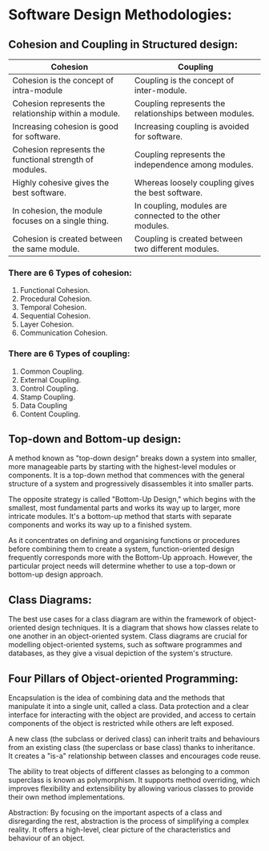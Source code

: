 # Software Design Methodologies:

## Cohesion and Coupling in Structured design:

| Cohesion | Coupling |
| ----- | ----- |
| Cohesion is the concept of intra-module | Coupling is the concept of inter-module. |
|Cohesion represents the relationship within a module. | Coupling represents the relationships between modules. |
| Increasing cohesion is good for software. | Increasing coupling is avoided for software. |
| Cohesion represents the functional strength of modules. | Coupling represents the independence among modules. |
| Highly cohesive gives the best software. | Whereas loosely coupling gives the best software. |
| In cohesion, the module focuses on a single thing. | In coupling, modules are connected to the other modules. |
| Cohesion is created between the same module. | Coupling is created between  two different modules. |

### There are 6 Types of cohesion:
1) Functional Cohesion.
2) Procedural Cohesion. 
3) Temporal Cohesion.
4) Sequential Cohesion.
5) Layer Cohesion.
6) Communication Cohesion.

### There are 6 Types of coupling:
1) Common Coupling.
2) External Coupling. 
3) Control Coupling.
4) Stamp Coupling.
5) Data Coupling
6) Content Coupling.



## Top-down and Bottom-up design:

A method known as "top-down design" breaks down a system into smaller, more manageable parts by starting with the highest-level modules or components. It is a top-down method that commences with the general structure of a system and progressively disassembles it into smaller parts.

The opposite strategy is called "Bottom-Up Design," which begins with the smallest, most fundamental parts and works its way up to larger, more intricate modules. It's a bottom-up method that starts with separate components and works its way up to a finished system.

As it concentrates on defining and organising functions or procedures before combining them to create a system, function-oriented design frequently corresponds more with the Bottom-Up approach. However, the particular project needs will determine whether to use a top-down or bottom-up design approach.

## Class Diagrams:

The best use cases for a class diagram are within the framework of object-oriented design techniques. It is a diagram that shows how classes relate to one another in an object-oriented system. Class diagrams are crucial for modelling object-oriented systems, such as software programmes and databases, as they give a visual depiction of the system's structure.

## Four Pillars of Object-oriented Programming:

Encapsulation is the idea of combining data and the methods that manipulate it into a single unit, called a class. Data protection and a clear interface for interacting with the object are provided, and access to certain components of the object is restricted while others are left exposed.

A new class (the subclass or derived class) can inherit traits and behaviours from an existing class (the superclass or base class) thanks to inheritance. It creates a "is-a" relationship between classes and encourages code reuse.

The ability to treat objects of different classes as belonging to a common superclass is known as polymorphism. It supports method overriding, which improves flexibility and extensibility by allowing various classes to provide their own method implementations.

Abstraction: By focusing on the important aspects of a class and disregarding the rest, abstraction is the process of simplifying a complex reality. It offers a high-level, clear picture of the characteristics and behaviour of an object.
